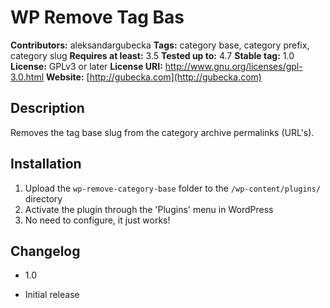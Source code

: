 # WP Remove Tag Bas

**Contributors:** aleksandargubecka
**Tags:** category base, category prefix, category slug
**Requires at least:** 3.5
**Tested up to:** 4.7
**Stable tag:** 1.0
**License:** GPLv3 or later
**License URI:** http://www.gnu.org/licenses/gpl-3.0.html
**Website:** [http://gubecka.com](http://gubecka.com)

## Description

Removes the tag base slug from the category archive permalinks (URL's).

## Installation

1. Upload the `wp-remove-category-base` folder to the `/wp-content/plugins/` directory
2. Activate the plugin through the 'Plugins' menu in WordPress
3. No need to configure, it just works!

## Changelog

- 1.0
* Initial release

